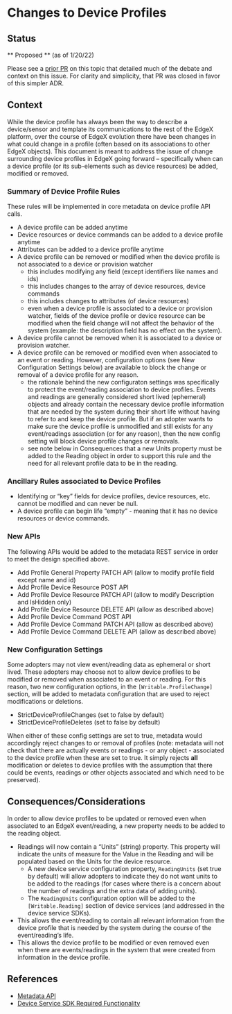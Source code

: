 # Changes to Device Profiles

## Status
** Proposed **
(as of 1/20/22)

Please see a [prior PR](https://github.com/edgexfoundry/edgex-docs/pull/605) on this topic that detailed much of the debate and context on this issue.  For clarity and simplicity, that PR was closed in favor of this simpler ADR.

## Context
While the device profile has always been the way to describe a device/sensor and template its communications to the rest of the EdgeX platform, over the course of EdgeX evolution there have been changes in what could change in a profile (often based on its associations to other EdgeX objects).  This document is meant to address the issue of change surrounding device profiles in EdgeX going forward – specifically when can a device profile (or its sub-elements such as device resources) be added, modified or removed.

### Summary of Device Profile Rules
These rules will be implemented in core metadata on device profile API calls.

- A device profile can be added anytime
- Device resources or device commands can be added to a device profile anytime
- Attributes can be added to a device profile anytime
- A device profile can be removed or modified when the device profile is not associated to a device or provision watcher
    - this includes modifying any field (except identifiers like names and ids)
    - this includes changes to the array of device resources, device commands
    - this includes changes to attributes (of device resources)
    - even when a device profile is associated to a device or provision watcher, fields of the device profile or device resource can be modified when the field change will not affect the behavior of the system (example: the description field has no effect on the system).
- A device profile cannot be removed when it is associated to a device or provision watcher.
- A device profile can be removed or modified even when associated to an event or reading.  However, configuration options (see New Configuration Settings below) are available to block the change or removal of a device profile for any reason.
    - the rationale behind the new configuraton settings was specifically to protect the event/reading association to device profiles.  Events and readings are generally considered short lived (ephemeral) objects and already contain the necessary device profile information that are needed by the system during their short life without having to refer to and keep the device profile.  But if an adopter wants to make sure the device profile is unmodified and still exists for any event/readings association (or for any reason), then the new config setting will block device profile changes or removals.
    - see note below in Consequences that a new Units property must be added to the Reading object in order to support this rule and the need for all relevant profile data to be in the reading.

### Ancillary Rules associated to Device Profiles
- Identifying or “key” fields for device profiles, device resources, etc. cannot be modified and can never be null.
- A device profile can begin life “empty” - meaning that it has no device resources or device commands.

### New APIs

The following APIs would be added to the metadata REST service in order to meet the design specified above.

- Add Profile General Property PATCH API (allow to modify profile field except name and id)
- Add Profile Device Resource POST API
- Add Profile Device Resource PATCH API (allow to modify Description and IsHidden only)
- Add Profile Device Resource DELETE API (allow as described above)
- Add Profile Device Command POST API
- Add Profile Device Command PATCH API (allow as described above)
- Add Profile Device Command DELETE API (allow as described above)

### New Configuration Settings

Some adopters may not view event/reading data as ephemeral or short lived.  These adopters may choose not to allow device profiles to be modified or removed when associated to an event or reading.
For this reason, two new configuration options, in the `[Writable.ProfileChange]` section, will be added to metadata configuration that are used to reject modifications or deletions.

- StrictDeviceProfileChanges (set to false by default)
- StrictDeviceProfileDeletes (set to false by default)

When either of these config settings are set to true, metadata would accordingly reject changes to or removal of profiles (note: metadata will not check that there are actually events or readings - or any object - associated to the device profile when these are set to true.  It simply rejects **all** modification or deletes to device profiles with the assumption that there could be events, readings or other objects associated and which need to be preserved).

## Consequences/Considerations
In order to allow device profiles to be updated or removed even when associated to an EdgeX event/reading, a new property needs to be added to the reading object.

- Readings will now contain a “Units” (string) property.  This property will indicate the units of measure for the Value in the Reading and will be populated based on the Units for the device resource.
    - A new device service configuration property, `ReadingUnits` (set true by default) will allow adopters to indicate they do not want units to be added to the readings (for cases where there is a concern about the number of readings and the extra data of adding units).
    - The `ReadingUnits` configuration option will be added to the `[Writable.Reading]` section of device services (and addressed in the device service SDKs).
- This allows the event/reading to contain all relevant information from the device profile that is needed by the system during the course of the event/reading’s life.
- This allows the device profile to be modified or even removed even when there are events/readings in the system that were created from information in the device profile.

## References

- [Metadata API](https://app.swaggerhub.com/apis/EdgeXFoundry1/core-metadata/2.1.0)
- [Device Service SDK Required Functionality](https://docs.edgexfoundry.org/2.1/design/legacy-requirements/device-service/)